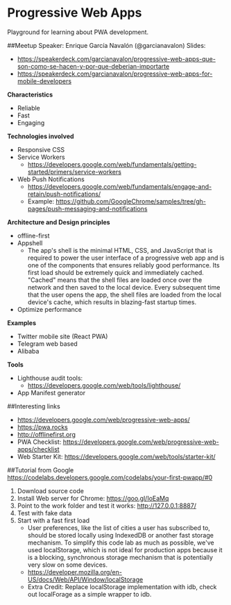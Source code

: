 # Progressive Web Apps
Playground for learning about PWA development.

##Meetup
Speaker: Enrique García Navalón (@garcianavalon)
Slides: 
* https://speakerdeck.com/garcianavalon/progressive-web-apps-que-son-como-se-hacen-y-por-que-deberian-importarte
* https://speakerdeck.com/garcianavalon/progressive-web-apps-for-mobile-developers

**Characteristics**
* Reliable
* Fast
* Engaging

**Technologies involved**
 * Responsive CSS
 * Service Workers
    * https://developers.google.com/web/fundamentals/getting-started/primers/service-workers
 * Web Push Notifications
    * https://developers.google.com/web/fundamentals/engage-and-retain/push-notifications/
    * Example: https://github.com/GoogleChrome/samples/tree/gh-pages/push-messaging-and-notifications

**Architecture and Design principles**
* offline-first
* Appshell
    * The app's shell is the minimal HTML, CSS, and JavaScript that is required to power the user interface of a progressive web app and is one of the components that ensures reliably good performance. Its first load should be extremely quick and immediately cached. "Cached" means that the shell files are loaded once over the network and then saved to the local device. Every subsequent time that the user opens the app, the shell files are loaded from the local device's cache, which results in blazing-fast startup times.
* Optimize performance

**Examples**
* Twitter mobile site (React PWA)
* Telegram web based
* Alibaba

**Tools**
* Lighthouse audit tools:
    * https://developers.google.com/web/tools/lighthouse/
* App Manifest generator


##Interesting links
* https://developers.google.com/web/progressive-web-apps/
* https://pwa.rocks
* http://offlinefirst.org
* PWA Checklist: https://developers.google.com/web/progressive-web-apps/checklist
* Web Starter Kit: https://developers.google.com/web/tools/starter-kit/


##Tutorial from Google
https://codelabs.developers.google.com/codelabs/your-first-pwapp/#0

1. Download source code
2. Install Web server for Chrome: https://goo.gl/IoEaMq
3. Point to the work folder and test it works: http://127.0.0.1:8887/
4. Test with fake data
5. Start with a fast first load
    * User preferences, like the list of cities a user has subscribed to, should be stored locally using IndexedDB or another fast storage mechanism. To simplify this code lab as much as possible, we've used localStorage, which is not ideal for production apps because it is a blocking, synchronous storage mechanism that is potentially very slow on some devices.
    * https://developer.mozilla.org/en-US/docs/Web/API/Window/localStorage
    * Extra Credit: Replace localStorage implementation with idb, check out localForage as a simple wrapper to idb.